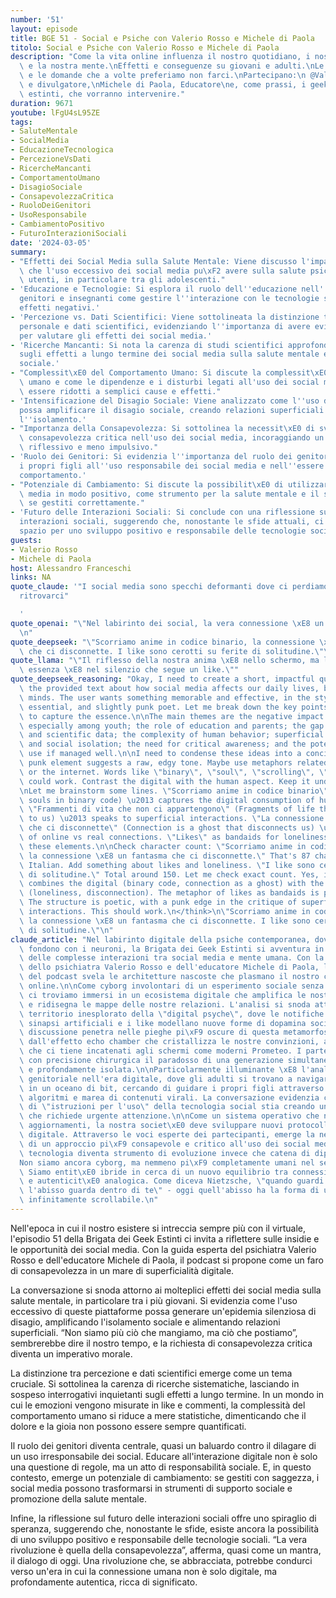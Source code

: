 ```yaml
---
number: '51'
layout: episode
title: BGE 51 - Social e Psiche con Valerio Rosso e Michele di Paola
titolo: Social e Psiche con Valerio Rosso e Michele di Paola
description: "Come la vita online influenza il nostro quotidiano, i nostri comportamenti\
  \ e la nostra mente.\nEffetti e conseguenze su giovani e adulti.\nLe discussioni\
  \ e le domande che a volte preferiamo non farci.\nPartecipano:\n @ValerioRosso Psichiatra\
  \ e divulgatore,\nMichele di Paola, Educatore\ne, come prassi, i geek, non del tutto\
  \ estinti, che vorranno intervenire."
duration: 9671
youtube: lFgU4sL95ZE
tags:
- SaluteMentale
- SocialMedia
- EducazioneTecnologica
- PercezioneVsDati
- RicercheMancanti
- ComportamentoUmano
- DisagioSociale
- ConsapevolezzaCritica
- RuoloDeiGenitori
- UsoResponsabile
- CambiamentoPositivo
- FuturoInterazioniSociali
date: '2024-03-05'
summary:
- "Effetti dei Social Media sulla Salute Mentale: Viene discusso l'impatto negativo\
  \ che l'uso eccessivo dei social media pu\xF2 avere sulla salute psicologica degli\
  \ utenti, in particolare tra gli adolescenti."
- 'Educazione e Tecnologie: Si esplora il ruolo dell''educazione nell''insegnare a
  genitori e insegnanti come gestire l''interazione con le tecnologie social per mitigare
  effetti negativi.'
- 'Percezione vs. Dati Scientifici: Viene sottolineata la distinzione tra percezione
  personale e dati scientifici, evidenziando l''importanza di avere evidenze concrete
  per valutare gli effetti dei social media.'
- 'Ricerche Mancanti: Si nota la carenza di studi scientifici approfonditi e sistematici
  sugli effetti a lungo termine dei social media sulla salute mentale e sul comportamento
  sociale.'
- "Complessit\xE0 del Comportamento Umano: Si discute la complessit\xE0 del comportamento\
  \ umano e come le dipendenze e i disturbi legati all'uso dei social media non possano\
  \ essere ridotti a semplici cause e effetti."
- 'Intensificazione del Disagio Sociale: Viene analizzato come l''uso dei social media
  possa amplificare il disagio sociale, creando relazioni superficiali e aumentando
  l''isolamento.'
- "Importanza della Consapevolezza: Si sottolinea la necessit\xE0 di sviluppare una\
  \ consapevolezza critica nell'uso dei social media, incoraggiando un approccio pi\xF9\
  \ riflessivo e meno impulsivo."
- 'Ruolo dei Genitori: Si evidenzia l''importanza del ruolo dei genitori nell''educare
  i propri figli all''uso responsabile dei social media e nell''essere modelli di
  comportamento.'
- "Potenziale di Cambiamento: Si discute la possibilit\xE0 di utilizzare i social\
  \ media in modo positivo, come strumento per la salute mentale e il supporto sociale,\
  \ se gestiti correttamente."
- 'Futuro delle Interazioni Sociali: Si conclude con una riflessione sul futuro delle
  interazioni sociali, suggerendo che, nonostante le sfide attuali, ci sia ancora
  spazio per uno sviluppo positivo e responsabile delle tecnologie sociali.'
guests:
- Valerio Rosso
- Michele di Paola
host: Alessandro Franceschi
links: NA
quote_claude: '"I social media sono specchi deformanti dove ci perdiamo cercando di
  ritrovarci"

  '
quote_openai: "\"Nel labirinto dei social, la vera connessione \xE8 un atto di ribellione.\"\
  \n"
quote_deepseek: "\"Scorriamo anime in codice binario, la connessione \xE8 un fantasma\
  \ che ci disconnette. I like sono cerotti su ferite di solitudine.\"\n"
quote_llama: "\"Il riflesso della nostra anima \xE8 nello schermo, ma la nostra vera\
  \ essenza \xE8 nel silenzio che segue un like.\""
quote_deepseek_reasoning: "Okay, I need to create a short, impactful quote based on\
  \ the provided text about how social media affects our daily lives, behaviors, and\
  \ minds. The user wants something memorable and effective, in the style of a modern,\
  \ essential, and slightly punk poet. Let me break down the key points from the text\
  \ to capture the essence.\n\nThe main themes are the negative impact on mental health,\
  \ especially among youth; the role of education and parents; the gap between perception\
  \ and scientific data; the complexity of human behavior; superficial relationships\
  \ and social isolation; the need for critical awareness; and the potential for positive\
  \ use if managed well.\n\nI need to condense these ideas into a concise quote. The\
  \ punk element suggests a raw, edgy tone. Maybe use metaphors related to technology\
  \ or the internet. Words like \"binary\", \"soul\", \"scrolling\", \"algorithms\"\
  \ could work. Contrast the digital with the human aspect. Keep it under 150 characters.\n\
  \nLet me brainstorm some lines. \"Scorriamo anime in codice binario\" (We scroll\
  \ souls in binary code) \u2013 captures the digital consumption of human essence.\
  \ \"Frammenti di vita che non ci appartengono\" (Fragments of life that don't belong\
  \ to us) \u2013 speaks to superficial interactions. \"La connessione \xE8 un fantasma\
  \ che ci disconnette\" (Connection is a ghost that disconnects us) \u2013 paradox\
  \ of online vs real connections. \"Likes\" as bandaids for loneliness. Maybe combine\
  \ these elements.\n\nCheck character count: \"Scorriamo anime in codice binario,\
  \ la connessione \xE8 un fantasma che ci disconnette.\" That's 87 characters in\
  \ Italian. Add something about likes and loneliness. \"I like sono cerotti su ferite\
  \ di solitudine.\" Total around 150. Let me check exact count. Yes, it fits. It\
  \ combines the digital (binary code, connection as a ghost) with the emotional impact\
  \ (loneliness, disconnection). The metaphor of likes as bandaids is punchy and memorable.\
  \ The structure is poetic, with a punk edge in the critique of superficial digital\
  \ interactions. This should work.\n</think>\n\"Scorriamo anime in codice binario,\
  \ la connessione \xE8 un fantasma che ci disconnette. I like sono cerotti su ferite\
  \ di solitudine.\"\n"
claude_article: "Nel labirinto digitale della psiche contemporanea, dove i pixel si\
  \ fondono con i neuroni, la Brigata dei Geek Estinti si avventura in un'esplorazione\
  \ delle complesse interazioni tra social media e mente umana. Con la guida illuminante\
  \ dello psichiatra Valerio Rosso e dell'educatore Michele di Paola, l'episodio 51\
  \ del podcast svela le architetture nascoste che plasmano il nostro comportamento\
  \ online.\n\nCome cyborg involontari di un esperimento sociale senza precedenti,\
  \ ci troviamo immersi in un ecosistema digitale che amplifica le nostre vulnerabilit\xE0\
  \ e ridisegna le mappe delle nostre relazioni. L'analisi si snoda attraverso il\
  \ territorio inesplorato della \"digital psyche\", dove le notifiche pulsano come\
  \ sinapsi artificiali e i like modellano nuove forme di dopamina sociale.\n\nLa\
  \ discussione penetra nelle pieghe pi\xF9 oscure di questa metamorfosi digitale:\
  \ dall'effetto echo chamber che cristallizza le nostre convinzioni, alla \"FOMO\"\
  \ che ci tiene incatenati agli schermi come moderni Prometeo. I partecipanti dissezionano\
  \ con precisione chirurgica il paradosso di una generazione simultaneamente iperconnessa\
  \ e profondamente isolata.\n\nParticolarmente illuminante \xE8 l'analisi del ruolo\
  \ genitoriale nell'era digitale, dove gli adulti si trovano a navigare senza bussola\
  \ in un oceano di bit, cercando di guidare i propri figli attraverso tempeste di\
  \ algoritmi e marea di contenuti virali. La conversazione evidenzia come l'assenza\
  \ di \"istruzioni per l'uso\" della tecnologia social stia creando un vuoto educativo\
  \ che richiede urgente attenzione.\n\nCome un sistema operativo che necessita continui\
  \ aggiornamenti, la nostra societ\xE0 deve sviluppare nuovi protocolli di resilienza\
  \ digitale. Attraverso le voci esperte dei partecipanti, emerge la necessit\xE0\
  \ di un approccio pi\xF9 consapevole e critico all'uso dei social media, dove la\
  \ tecnologia diventa strumento di evoluzione invece che catena di dipendenza.\n\n\
  Non siamo ancora cyborg, ma nemmeno pi\xF9 completamente umani nel senso tradizionale.\
  \ Siamo entit\xE0 ibride in cerca di un nuovo equilibrio tra connessione digitale\
  \ e autenticit\xE0 analogica. Come diceva Nietzsche, \"quando guardi a lungo nell'abisso,\
  \ l'abisso guarda dentro di te\" - oggi quell'abisso ha la forma di uno schermo\
  \ infinitamente scrollabile.\n"
---
```

Nell'epoca in cui il nostro esistere si intreccia sempre più con il virtuale, l'episodio 51 della Brigata dei Geek Estinti ci invita a riflettere sulle insidie e le opportunità dei social media. Con la guida esperta del psichiatra Valerio Rosso e dell'educatore Michele di Paola, il podcast si propone come un faro di consapevolezza in un mare di superficialità digitale.

La conversazione si snoda attorno ai molteplici effetti dei social media sulla salute mentale, in particolare tra i più giovani. Si evidenzia come l'uso eccessivo di queste piattaforme possa generare un'epidemia silenziosa di disagio, amplificando l'isolamento sociale e alimentando relazioni superficiali. “Non siamo più ciò che mangiamo, ma ciò che postiamo”, sembrerebbe dire il nostro tempo, e la richiesta di consapevolezza critica diventa un imperativo morale.

La distinzione tra percezione e dati scientifici emerge come un tema cruciale. Si sottolinea la carenza di ricerche sistematiche, lasciando in sospeso interrogativi inquietanti sugli effetti a lungo termine. In un mondo in cui le emozioni vengono misurate in like e commenti, la complessità del comportamento umano si riduce a mere statistiche, dimenticando che il dolore e la gioia non possono essere sempre quantificati.

Il ruolo dei genitori diventa centrale, quasi un baluardo contro il dilagare di un uso irresponsabile dei social. Educare all'interazione digitale non è solo una questione di regole, ma un atto di responsabilità sociale. E, in questo contesto, emerge un potenziale di cambiamento: se gestiti con saggezza, i social media possono trasformarsi in strumenti di supporto sociale e promozione della salute mentale.

Infine, la riflessione sul futuro delle interazioni sociali offre uno spiraglio di speranza, suggerendo che, nonostante le sfide, esiste ancora la possibilità di uno sviluppo positivo e responsabile delle tecnologie sociali. “La vera rivoluzione è quella della consapevolezza”, afferma, quasi come un mantra, il dialogo di oggi. Una rivoluzione che, se abbracciata, potrebbe condurci verso un'era in cui la connessione umana non è solo digitale, ma profondamente autentica, ricca di significato.
